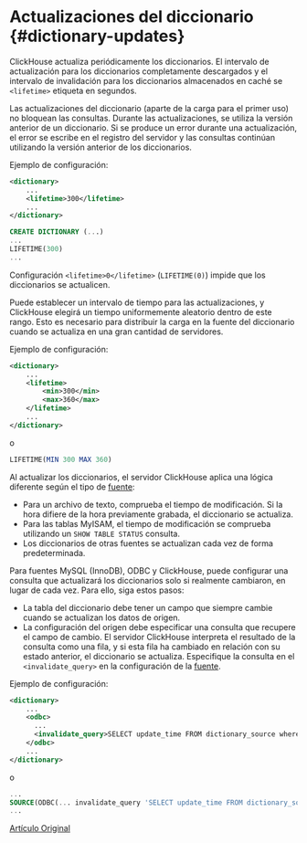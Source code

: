 # Actualizaciones del diccionario {#dictionary-updates}

ClickHouse actualiza periódicamente los diccionarios. El intervalo de actualización para los diccionarios completamente descargados y el intervalo de invalidación para los diccionarios almacenados en caché se `<lifetime>` etiqueta en segundos.

Las actualizaciones del diccionario (aparte de la carga para el primer uso) no bloquean las consultas. Durante las actualizaciones, se utiliza la versión anterior de un diccionario. Si se produce un error durante una actualización, el error se escribe en el registro del servidor y las consultas continúan utilizando la versión anterior de los diccionarios.

Ejemplo de configuración:

``` xml
<dictionary>
    ...
    <lifetime>300</lifetime>
    ...
</dictionary>
```

``` sql
CREATE DICTIONARY (...)
...
LIFETIME(300)
...
```

Configuración `<lifetime>0</lifetime>` (`LIFETIME(0)`) impide que los diccionarios se actualicen.

Puede establecer un intervalo de tiempo para las actualizaciones, y ClickHouse elegirá un tiempo uniformemente aleatorio dentro de este rango. Esto es necesario para distribuir la carga en la fuente del diccionario cuando se actualiza en una gran cantidad de servidores.

Ejemplo de configuración:

``` xml
<dictionary>
    ...
    <lifetime>
        <min>300</min>
        <max>360</max>
    </lifetime>
    ...
</dictionary>
```

o

``` sql
LIFETIME(MIN 300 MAX 360)
```

Al actualizar los diccionarios, el servidor ClickHouse aplica una lógica diferente según el tipo de [fuente](external_dicts_dict_sources.md):

-   Para un archivo de texto, comprueba el tiempo de modificación. Si la hora difiere de la hora previamente grabada, el diccionario se actualiza.
-   Para las tablas MyISAM, el tiempo de modificación se comprueba utilizando un `SHOW TABLE STATUS` consulta.
-   Los diccionarios de otras fuentes se actualizan cada vez de forma predeterminada.

Para fuentes MySQL (InnoDB), ODBC y ClickHouse, puede configurar una consulta que actualizará los diccionarios solo si realmente cambiaron, en lugar de cada vez. Para ello, siga estos pasos:

-   La tabla del diccionario debe tener un campo que siempre cambie cuando se actualizan los datos de origen.
-   La configuración del origen debe especificar una consulta que recupere el campo de cambio. El servidor ClickHouse interpreta el resultado de la consulta como una fila, y si esta fila ha cambiado en relación con su estado anterior, el diccionario se actualiza. Especifique la consulta en el `<invalidate_query>` en la configuración de la [fuente](external_dicts_dict_sources.md).

Ejemplo de configuración:

``` xml
<dictionary>
    ...
    <odbc>
      ...
      <invalidate_query>SELECT update_time FROM dictionary_source where id = 1</invalidate_query>
    </odbc>
    ...
</dictionary>
```

o

``` sql
...
SOURCE(ODBC(... invalidate_query 'SELECT update_time FROM dictionary_source where id = 1'))
...
```

[Artículo Original](https://clickhouse.tech/docs/es/query_language/dicts/external_dicts_dict_lifetime/) <!--hide-->
